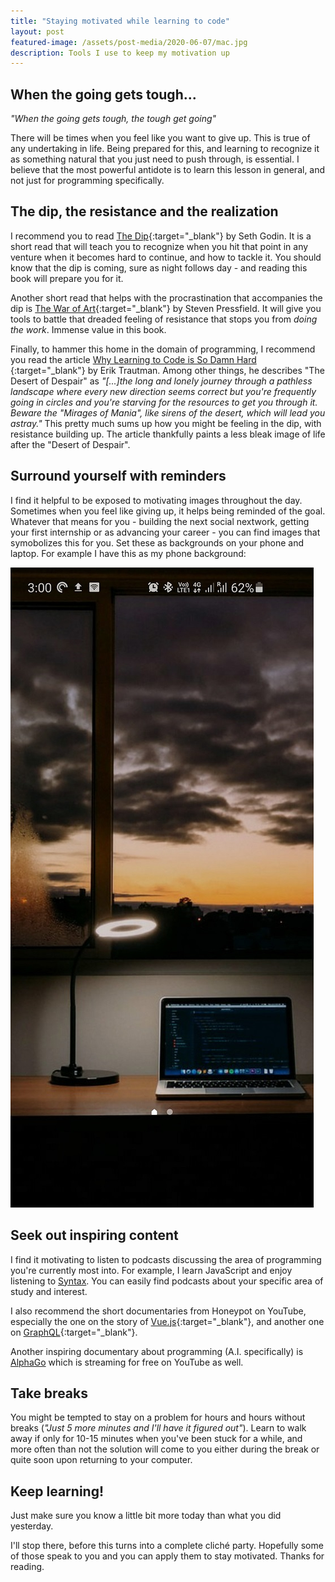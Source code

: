 ```yaml
---
title: "Staying motivated while learning to code"
layout: post
featured-image: /assets/post-media/2020-06-07/mac.jpg
description: Tools I use to keep my motivation up
---
```


## When the going gets tough...

<em>"When the going gets tough, the tough get going"</em>

There will be times when you feel like you want to give up. This is true of any undertaking in life. Being prepared for this, and learning to recognize it as something natural that you just need to push through, is essential. I believe that the most powerful antidote is to learn this lesson in general, and not just for programming specifically.

## The dip, the resistance and the realization

I recommend you to read [The Dip](https://www.amazon.com/gp/product/1591841666/ref=as_li_tl?ie=UTF8&camp=1789&creative=9325&creativeASIN=1591841666&linkCode=as2&tag=journeydev-20&linkId=8614a7f869a6a578489eab1ae3d2d4ef){:target="\_blank"} by Seth Godin. It is a short read that will teach you to recognize when you hit that point in any venture when it becomes hard to continue, and how to tackle it. You should know that the dip is coming, sure as night follows day - and reading this book will prepare you for it.

Another short read that helps with the procrastination that accompanies the dip is [The War of Art](https://www.amazon.com/gp/product/1936891026/ref=as_li_tl?ie=UTF8&camp=1789&creative=9325&creativeASIN=1936891026&linkCode=as2&tag=journeydev-20&linkId=b3800c294c76f5281e3827b3d23fd0ef){:target="\_blank"} by Steven Pressfield. It will give you tools to battle that dreaded feeling of resistance that stops you from <em>doing the work</em>. Immense value in this book.

Finally, to hammer this home in the domain of programming, I recommend you read the article [Why Learning to Code is So Damn Hard
](https://www.thinkful.com/blog/why-learning-to-code-is-so-damn-hard/){:target="\_blank"} by Erik Trautman. Among other things, he describes "The Desert of Despair" as <em>"\[...]the long and lonely journey through a pathless landscape where every new direction seems correct but you're frequently going in circles and you're starving for the resources to get you through it. Beware the "Mirages of Mania", like sirens of the desert, which will lead you astray."</em> This pretty much sums up how you might be feeling in the dip, with resistance building up. The article thankfully paints a less bleak image of life after the "Desert of Despair".

## Surround yourself with reminders

I find it helpful to be exposed to motivating images throughout the day. Sometimes when you feel like giving up, it helps being reminded of the goal. Whatever that means for you - building the next social nextwork, getting your first internship or as advancing your career - you can find images that symobolizes this for you. Set these as backgrounds on your phone and laptop. For example I have this as my phone background:

<img class="half-image" src="/assets/post-media/2020-06-07/mobile-bg.jpg"/>

## Seek out inspiring content

I find it motivating to listen to podcasts discussing the area of programming you're currently most into. For example, I learn JavaScript and enjoy listening to [Syntax](https://syntax.fm/). You can easily find podcasts about your specific area of study and interest.

I also recommend the short documentaries from Honeypot on YouTube, especially the one on the story of [Vue.js](https://www.youtube.com/watch?v=OrxmtDw4pVI&t=7s){:target="\_blank"}, and another one on [GraphQL](https://www.youtube.com/watch?v=783ccP__No8){:target="\_blank"}.

Another inspiring documentary about programming (A.I. specifically) is [AlphaGo](https://www.youtube.com/watch?v=WXuK6gekU1Y&t=1329s) which is streaming for free on YouTube as well.

## Take breaks

You might be tempted to stay on a problem for hours and hours without breaks (<em>"Just 5 more minutes and I'll have it figured out"</em>). Learn to walk away if only for 10-15 minutes when you've been stuck for a while, and more often than not the solution will come to you either during the break or quite soon upon returning to your computer.

## Keep learning!

Just make sure you know a little bit more today than what you did yesterday.

I'll stop there, before this turns into a complete cliché party. Hopefully some of those speak to you and you can apply them to stay motivated. Thanks for reading.

